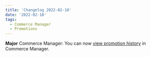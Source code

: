 ```yaml
---
title: 'Changelog 2022-02-10'
date: '2022-02-10'
tags:
  - Commerce Manager
  - Promotions
---
```

**Major** Commerce Manager: You can now [view promotion history](/docs/commerce-manager/promotions-standard/overview#viewing-promotion-history) in Commerce Manager.
